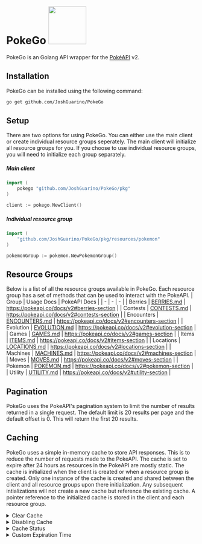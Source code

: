 # PokeGo <a href="https://pokeapi.co/api/v2/pokemon/charmander"><img src='https://veekun.com/dex/media/pokemon/global-link/4.png' height=100px/></a>

PokeGo is an Golang API wrapper for the [PokéAPI](https://pokeapi.co/) v2.

## Installation
PokeGo can be installed using the following command:
```bash
go get github.com/JoshGuarino/PokeGo
```

## Setup
There are two options for using PokeGo. You can either use the main client or create individual resource groups seperately. 
The main client will initialize all resource groups for you. If you choose to use individual resource groups, 
you will need to initialize each group separately.


##### Main client
```go 
import (
    pokego "github.com/JoshGuarino/PokeGo/pkg"
)

client := pokego.NewClient()
```
##### Individual resource group
```go
import (
    "github.com/JoshGuarino/PokeGo/pkg/resources/pokemon"
)

pokemonGroup := pokemon.NewPokemonGroup()
```

## Resource Groups
Below is a list of all the resource groups available in PokeGo. Each resource group has a set of methods that can be used to interact with the PokeAPI.
| Group | Usage Docs | PokeAPI Docs |
| - | - | - |
| Berries | [BERRIES.md](pkg/resources/berries/BERRIES.md) | https://pokeapi.co/docs/v2#berries-section |
| Contests | [CONTESTS.md](pkg/resources/contests/CONTESTS.md) | https://pokeapi.co/docs/v2#contests-section |
| Encounters | [ENCOUNTERS.md](pkg/resources/encounters/ENCOUNTERS.md) | https://pokeapi.co/docs/v2#encounters-section |
| Evolution | [EVOLUTION.md](pkg/resources/evolution/EVOLUTION.md) | https://pokeapi.co/docs/v2#evolution-section |
| Games | [GAMES.md](pkg/resources/games/GAMES.md) | https://pokeapi.co/docs/v2#games-section |
| Items | [ITEMS.md](pkg/resources/items/ITEMS.md) | https://pokeapi.co/docs/v2#items-section |
| Locations | [LOCATIONS.md](pkg/resources/locations/LOCATIONS.md) | https://pokeapi.co/docs/v2#locations-section |
| Machines | [MACHINES.md](pkg/resources/machines/MACHINES.md) | https://pokeapi.co/docs/v2#machines-section |
| Moves | [MOVES.md](pkg/resources/moves/MOVES.md) | https://pokeapi.co/docs/v2#moves-section |
| Pokemon | [POKEMON.md](pkg/resources/pokemon/POKEMON.md) | https://pokeapi.co/docs/v2#pokemon-section |
| Utility | [UTILITY.md](pkg/resources/utility/UTILITY.md) | https://pokeapi.co/docs/v2#utility-section |

## Pagination
PokeGo uses the PokeAPI's pagination system to limit the number of results returned in a single request.
The default limit is 20 results per page and the default offset is 0. This will return the first 20 results.

## Caching
PokeGo uses a simple in-memory cache to store API responses. This is to reduce the number of requests made to the PokeAPI. 
The cache is set to expire after 24 hours as resources in the PokeAPI are mostly static. 
The cache is initialized when the client is created or when a resource group is created.
Only one instance of the cache is created and shared between the client and all resource groups upon there initialization.
Any subsequent intializations will not create a new cache but reference the existing cache.
A pointer reference to the initialized cache is stored in the client and each resource group.

<details>
<summary>Clear Cache</summary>

##### The cache can be cleared by calling the `Clear()` method on the cache. 
```go
// Main client example
client.Cache.Clear()

// Individual resource group example
resourceGroup.Cache.Clear()
```
</details>

<details>
<summary>Disabling Cache</summary>

##### The active status of the cache can be set by calling the `setActive()` method on the cache. 
```go
// Main client example
client.Cache.SetActive(false)

// Individual resource group example
resourceGroup.Cache.SetActive(false)
```
</details>

<details>
<summary>Cache Status</summary>

##### The active status of the cache can be checked by calling the `GetActive()` method on the cache. 
```go
// Main client example
client.Cache.GetActive()

// Individual resource group example
resourceGroup.Cache.GetActive()
```
</details>

<details>
    <summary>Custom Expiration Time</summary>

##### The expiration time of the cache can be set by calling the `SetExpiration()` method on the cache. 
```go
// Main client example
client.Cache.SetExpiration(48 * time.Hour)

// Individual resource group example
resourceGroup.Cache.SetExpiration(48 * time.Hour)
```
</details>
